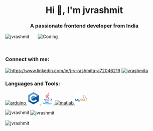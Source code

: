 <h1 align="center">Hi 👋, I'm jvrashmit</h1>
<h3 align="center">A passionate frontend developer from India</h3>
<img align="right" alt="Coding" width="400" src="https://www.google.com/url?sa=i&url=https%3A%2F%2Fwww.pinterest.com%2Fpin%2F615374736573846166%2F&psig=AOvVaw0Loyx0hAe_Zvi-MGOmGiG6&ust=1670512154538000&source=images&cd=vfe&ved=0CBAQjRxqFwoTCICB_u3k5_sCFQAAAAAdAAAAABAE")


<p align="left"> <img src="https://komarev.com/ghpvc/?username=jvrashmit&label=Profile%20views&color=0e75b6&style=flat" alt="jvrashmit" /> </p>

<p align="left"> <a href="https://twitter.com/" target="blank"><img src="https://img.shields.io/twitter/follow/?logo=twitter&style=for-the-badge" alt="" /></a> </p>

<h3 align="left">Connect with me:</h3>
<p align="left">
<a href="https://linkedin.com/in/https://www.linkedin.com/in/j-v-rashmita-a72046219" target="blank"><img align="center" src="https://raw.githubusercontent.com/rahuldkjain/github-profile-readme-generator/master/src/images/icons/Social/linked-in-alt.svg" alt="https://www.linkedin.com/in/j-v-rashmita-a72046219" height="30" width="40" /></a>
<a href="https://instagram.com/jvrashmita" target="blank"><img align="center" src="https://raw.githubusercontent.com/rahuldkjain/github-profile-readme-generator/master/src/images/icons/Social/instagram.svg" alt="jvrashmita" height="30" width="40" /></a>
</p>

<h3 align="left">Languages and Tools:</h3>
<p align="left"> <a href="https://www.arduino.cc/" target="_blank" rel="noreferrer"> <img src="https://cdn.worldvectorlogo.com/logos/arduino-1.svg" alt="arduino" width="40" height="40"/> </a> <a href="https://www.cprogramming.com/" target="_blank" rel="noreferrer"> <img src="https://raw.githubusercontent.com/devicons/devicon/master/icons/c/c-original.svg" alt="c" width="40" height="40"/> </a> <a href="https://www.java.com" target="_blank" rel="noreferrer"> <img src="https://raw.githubusercontent.com/devicons/devicon/master/icons/java/java-original.svg" alt="java" width="40" height="40"/> </a> <a href="https://www.mathworks.com/" target="_blank" rel="noreferrer"> <img src="https://upload.wikimedia.org/wikipedia/commons/2/21/Matlab_Logo.png" alt="matlab" width="40" height="40"/> </a> <a href="https://www.mysql.com/" target="_blank" rel="noreferrer"> <img src="https://raw.githubusercontent.com/devicons/devicon/master/icons/mysql/mysql-original-wordmark.svg" alt="mysql" width="40" height="40"/> </a> </p>

<p><img align="left" src="https://github-readme-stats.vercel.app/api/top-langs?username=jvrashmit&show_icons=true&locale=en&layout=compact" alt="jvrashmit" /></p>

<p>&nbsp;<img align="center" src="https://github-readme-stats.vercel.app/api?username=jvrashmit&show_icons=true&locale=en" alt="jvrashmit" /></p>

<p><img align="center" src="https://github-readme-streak-stats.herokuapp.com/?user=jvrashmit&" alt="jvrashmit" /></p>
